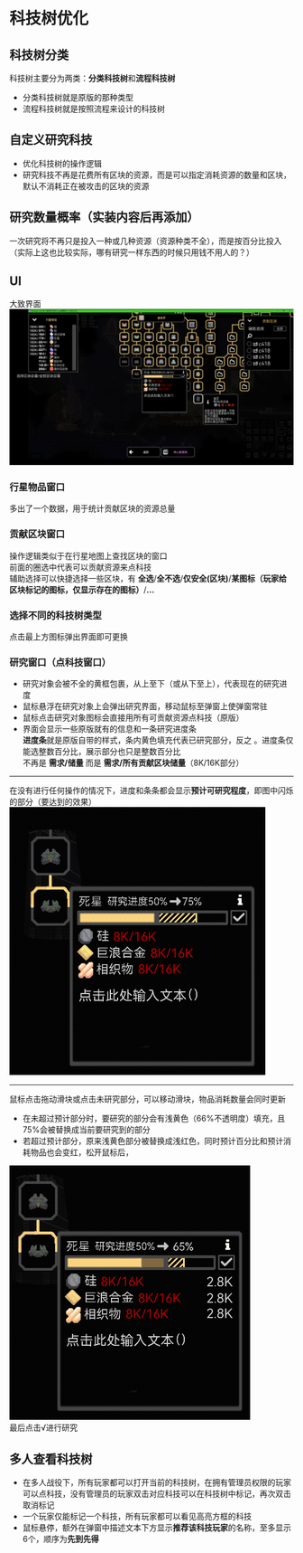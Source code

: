 # 科技树优化
## 科技树分类
科技树主要分为两类：**分类科技树**和**流程科技树**  
- 分类科技树就是原版的那种类型
- 流程科技树就是按照流程来设计的科技树
## 自定义研究科技
- 优化科技树的操作逻辑
- 研究科技不再是花费所有区块的资源，而是可以指定消耗资源的数量和区块，默认不消耗正在被攻击的区块的资源  
## 研究数量概率（实装内容后再添加）
一次研究将不再只是投入一种或几种资源（资源种类不全），而是按百分比投入（实际上这也比较实际，哪有研究一样东西的时候只用钱不用人的？）
## UI
大致界面  
![alt text](图/科技树大体.png)
### 行星物品窗口
多出了一个数据，用于统计贡献区块的资源总量
### 贡献区块窗口
操作逻辑类似于在行星地图上查找区块的窗口  
前面的圈选中代表可以贡献资源来点科技  
辅助选择可以快捷选择一些区块，有 **全选**/**全不选**/**仅安全(区块)**/**某图标（玩家给区块标记的图标，仅显示存在的图标）**/**...**
### 选择不同的科技树类型
点击最上方图标弹出界面即可更换
### 研究窗口（点科技窗口）
- 研究对象会被不全的黄框包裹，从上至下（或从下至上），代表现在的研究进度  
- 鼠标悬浮在研究对象上会弹出研究界面，移动鼠标至弹窗上使弹窗常驻
- 鼠标点击研究对象图标会直接用所有可贡献资源点科技（原版）   
- 界面会显示一些原版就有的信息和一条研究进度条  
**进度条**就是原版自带的样式，条内黄色填充代表已研究部分，反之 。进度条仅能选整数百分比，展示部分也只是整数百分比  
不再是 **需求/储量** 而是 **需求/所有贡献区块储量**（8K/16K部分）

---
在没有进行任何操作的情况下，进度和条条都会显示**预计可研究程度**，即图中闪烁的部分（要达到的效果）  
![alt text](图/研究.gif)

---

鼠标点击拖动滑块或点击未研究部分，可以移动滑块，物品消耗数量会同时更新  
- 在未超过预计部分时，要研究的部分会有浅黄色（66%不透明度）填充，且75%会被替换成当前要研究到的部分
- 若超过预计部分，原来浅黄色部分被替换成浅红色，同时预计百分比和预计消耗物品也会变红，松开鼠标后，

![alt text](图/预研究.gif)  
最后点击√进行研究

## 多人查看科技树
- 在多人战役下，所有玩家都可以打开当前的科技树，在拥有管理员权限的玩家可以点科技，没有管理员的玩家双击对应科技可以在科技树中标记，再次双击取消标记
- 一个玩家仅能标记一个科技，所有玩家都可以看见高亮方框的科技
- 鼠标悬停，额外在弹窗中描述文本下方显示**推荐该科技玩家**的名称，至多显示6个，顺序为**先到先得**